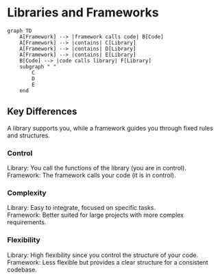 # Libraries and Frameworks

```mermaid
graph TD
    A[Framework] --> |framework calls code| B[Code]
    A[Framework] --> |contains| C[Library]
    A[Framework] --> |contains| D[Library]
    A[Framework] --> |contains| E[Library]
    B[Code] --> |code calls library| F[Library]
    subgraph " "
        C
        D
        E
    end
```

## Key Differences

A library supports you, while a framework guides you through fixed rules and structures.

### Control

Library: You call the functions of the library (you are in control).  
Framework: The framework calls your code (it is in control).

### Complexity

Library: Easy to integrate, focused on specific tasks.  
Framework: Better suited for large projects with more complex requirements.

### Flexibility

Library: High flexibility since you control the structure of your code.  
Framework: Less flexible but provides a clear structure for a consistent codebase.
